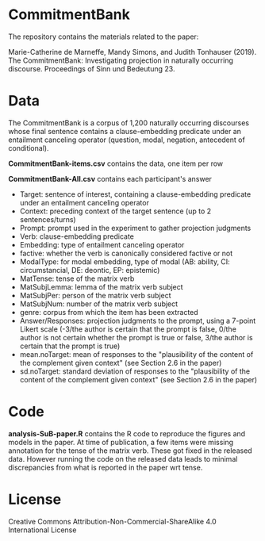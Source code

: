# CommitmentBank

The repository contains the materials related to the paper:

Marie-Catherine de Marneffe, Mandy Simons, and Judith Tonhauser (2019). The CommitmentBank: Investigating projection in naturally occurring discourse. Proceedings of Sinn und Bedeutung 23.

# Data
The CommitmentBank is a corpus of 1,200 naturally occurring discourses whose final sentence contains a clause-embedding predicate under an entailment canceling operator (question, modal, negation, antecedent of conditional).

<strong>CommitmentBank-items.csv</strong> contains the data, one item per row

<strong>CommitmentBank-All.csv</strong> contains each participant's answer

- Target: sentence of interest, containing a clause-embedding predicate under an entailment canceling operator
- Context: preceding context of the target sentence (up to 2 sentences/turns)
- Prompt: prompt used in the experiment to gather projection judgments
- Verb: clause-embedding predicate
- Embedding: type of entailment canceling operator 
- factive: whether the verb is canonically considered factive or not
- ModalType: for modal embedding, type of modal (AB: ability, CI: circumstancial, DE: deontic, EP: epistemic)
- MatTense: tense of the matrix verb
- MatSubjLemma: lemma of the matrix verb subject
- MatSubjPer: person of the matrix verb subject
- MatSubjNum: number of the matrix verb subject
- genre: corpus from which the item has been extracted
- Answer/Responses: projection judgments to the prompt, using a 7-point Likert scale (-3/the author is certain that the prompt is false, 0/the author is not certain whether the prompt is true or false, 3/the author is certain that the prompt is true)
- mean.noTarget: mean of responses to the "plausibility of the content of the complement given context" (see Section 2.6 in the paper)
- sd.noTarget: standard deviation of responses to the "plausibility of the content of the complement given context" (see Section 2.6 in the paper)

# Code
<strong>analysis-SuB-paper.R</strong> contains the R code to reproduce the figures and models in the paper. At time of publication, a few items were missing annotation for the tense of the matrix verb. These got fixed in the released data. However running the code on the released data leads to minimal discrepancies from what is reported in the paper wrt tense.

# License
Creative Commons Attribution-Non-Commercial-ShareAlike 4.0 International License
